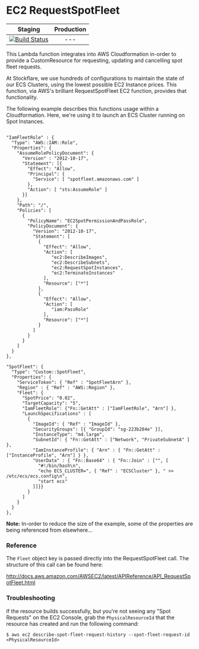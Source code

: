 # EC2 RequestSpotFleet

| Staging | Production |
|:-:|:-:|
|[![Build Status](http://drone.stocktio.com/api/badge/github.com/Stockflare/lambda-request-spot-fleet/status.svg?branch=master)](http://drone.stocktio.com/github.com/Stockflare/lambda-request-spot-fleet)| --- |

This Lambda function integrates into AWS Cloudformation in-order to provide a CustomResource for requesting, updating and cancelling spot fleet requests.

At Stockflare, we use hundreds of configurations to maintain the state of our ECS Clusters, using the lowest possible EC2 Instance prices. This function, via AWS's brilliant RequestSpotFleet EC2 function, provides that functionality.

The following example describes this functions usage within a Cloudformation. Here, we're using it to launch an ECS Cluster running on Spot Instances.

```

"IamFleetRole" : {
  "Type": "AWS::IAM::Role",
  "Properties": {
    "AssumeRolePolicyDocument": {
      "Version" : "2012-10-17",
      "Statement": [{
        "Effect": "Allow",
        "Principal": {
          "Service": [ "spotfleet.amazonaws.com" ]
        },
        "Action": [ "sts:AssumeRole" ]
      }]
    },
    "Path": "/",
    "Policies": [
      {
        "PolicyName": "EC2SpotPermissionAndPassRole",
        "PolicyDocument": {
          "Version": "2012-10-17",
          "Statement": [
            {
              "Effect": "Allow",
              "Action": [
                 "ec2:DescribeImages",
                 "ec2:DescribeSubnets",
                 "ec2:RequestSpotInstances",
                 "ec2:TerminateInstances"
              ],
              "Resource": ["*"]
            },
            {
              "Effect": "Allow",
              "Action": [
                 "iam:PassRole"
              ],
              "Resource": ["*"]
            }
          ]
        }
      }
    ]
  }
},

"SpotFleet": {
  "Type": "Custom::SpotFleet",
  "Properties": {
    "ServiceToken": { "Ref" : "SpotFleetArn" },
    "Region" : { "Ref" : "AWS::Region" },
    "Fleet": {
      "SpotPrice": "0.02",
      "TargetCapacity": "5",
      "IamFleetRole": {"Fn::GetAtt" : ["IamFleetRole", "Arn"] },
      "LaunchSpecifications" : [
        {
          "ImageId": { "Ref" : "ImageId" },
          "SecurityGroups": [{ "GroupId": "sg-223b284e" }],
          "InstanceType": "m4.large",
          "SubnetId": { "Fn::GetAtt" : ["Network", "PrivateSubnetA" ] },
          "IamInstanceProfile": { "Arn" : { "Fn::GetAtt" : ["InstanceProfile", "Arn"] } },
          "UserData" : { "Fn::Base64" : { "Fn::Join" : ["", [
            "#!/bin/bash\n",
            "echo ECS_CLUSTER=", { "Ref" : "ECSCluster" }, " >> /etc/ecs/ecs.config\n",
            "start ecs"
          ]]}}
        }
      ]
    }
  }
},
```

**Note:** In-order to reduce the size of the example, some of the properties are being referenced from elsewhere...

### Reference

The `Fleet` object key is passed directly into the RequestSpotFleet call. The structure of this call can be found here:

http://docs.aws.amazon.com/AWSEC2/latest/APIReference/API_RequestSpotFleet.html

### Troubleshooting

If the resource builds successfully, but you're not seeing any "Spot Requests" on the EC2 Console, grab the `PhysicalResourceId` that the resource has created and run the following command:

```
$ aws ec2 describe-spot-fleet-request-history --spot-fleet-request-id <PhysicalResourceId>
```
